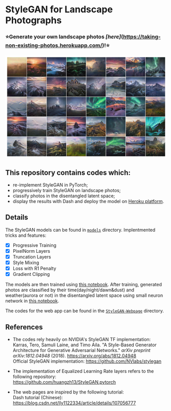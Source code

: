 # StyleGAN for Landscape Photographs



### **⭐Generate your own landscape photos *[here]*(https://taking-non-existing-photos.herokuapp.com/)!⭐**

![image](https://github.com/hejj16/Landscape-StyleGAN/blob/main/result.png)


## This repository contains codes which:
- re-implement StyleGAN in PyTorch;
- progressively train StyleGAN on landscape photos;
- classify photos in the disentangled latent space;
- display the results with Dash and deploy the model on [Heroku platform](https://taking-non-existing-photos.herokuapp.com/).



## Details

The StyleGAN models can be found in [```models```](https://github.com/hejj16/Landscape-StyleGAN/tree/main/models) directory. 
Implentmented tricks and features:
- [x] Progressive Training
- [x] PixelNorm Layers
- [x] Truncation Layers
- [x] Style Mixing
- [x] Loss with R1 Penalty
- [x] Gradient Clipping

The models are then trained using [this notebook](https://github.com/hejj16/Landscape-StyleGAN/blob/main/notebooks/StyleGAN_20210114_R1penalty.ipynb). After training, generated photos are classified by their time(day/night/dawn&dust) and weather(aurora or not) in the disentangled latent space using small neuron network in [this notebook](https://github.com/hejj16/Landscape-StyleGAN/blob/main/notebooks/classification.ipynb).

The codes for the web app can be found in the [```StyleGAN-Webpage```](https://github.com/hejj16/Landscape-StyleGAN/tree/main/StyleGAN-Webpage) directory.



## References
- The codes rely heavily on NVIDIA's StyleGAN TF implementation:
<br />Karras, Tero, Samuli Laine, and Timo Aila. "A Style-Based Generator Architecture for Generative Adversarial Networks." *arXiv preprint arXiv:1812.04948* (2018). https://arxiv.org/abs/1812.04948
<br />Official StyleGAN implementation: https://github.com/NVlabs/stylegan

- The implementation of Equalized Learning Rate layers refers to the following repository:
<br />https://github.com/huangzh13/StyleGAN.pytorch

- The web pages are inspired by the following tutorial:
<br />Dash tutorial (Chinese): https://blog.csdn.net/lly1122334/article/details/107056777






